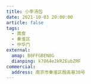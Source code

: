 ```yaml
---
title: 小李汤包
date: 2021-10-03 20:00:00
article: false
tags:
  - 面食
  - 秦淮区
  - 中华门
external:
  amap: B0FFGBEN8G
  dianping: k7O64e2kR2EubZRF
commercial:
  address: 南京市秦淮区殷高巷30号
---
```


<Infobox/>